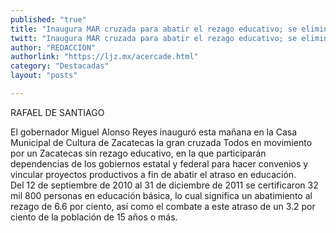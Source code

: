 ```yaml
---
published: "true"
title: "Inaugura MAR cruzada para abatir el rezago educativo; se eliminó atraso 6.6% en educación básica"
twitt: "Inaugura MAR cruzada para abatir el rezago educativo; se eliminó atraso 6.6% en educación básica"
author: "REDACCION"
authorlink: "https://ljz.mx/acercade.html"
category: "Destacadas"
layout: "posts"

---
```



  RAFAEL DE SANTIAGO




El gobernador Miguel Alonso Reyes inauguró esta mañana en la Casa Municipal de Cultura de Zacatecas la gran cruzada Todos en movimiento por un Zacatecas sin rezago educativo, en la que participarán dependencias de los gobiernos estatal y federal para hacer convenios y vincular proyectos productivos a fin de abatir el atraso en educación.  
  Del 12 de septiembre de 2010 al 31 de diciembre de 2011 se certificaron 32 mil 800 personas en educación básica, lo cual significa un abatimiento al rezago de 6.6 por ciento, así como el combate a este atraso de un 3.2 por ciento de la población de 15 años o más.

